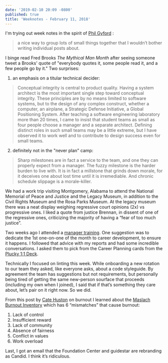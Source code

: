 ```yaml
---
date: '2019-02-10 20:09 -0800'
published: true
title: 'Weeknotes - February 11, 2018'
---
```

I'm trying out week notes in the spirit of [Phil Gyford](https://www.gyford.com/phil/writing/2018/05/13/modern-desperation/) :

> a nice way to group lots of small things together that I wouldn’t bother writing individual posts about.  

I binge read Fred Brooks _The Mythical Man Month_ after seeing someone tweet a Brooks' quote of "everybody quotes it, some people read it, and a few people go by it." Two surprises:

1. an emphasis on a titular technical decider:
> Conceptual integrity is central to product quality. Having a system architect is the most important single step toward conceptual integrity. These principles are by no means limited to software systems, but to the design of any complex construct, whether a computer, an airplane, a Strategic Defense Initiative, a Global Positioning System. After teaching a software engineering laboratory more than 20 times, I came to insist that student teams as small as four people choose a manager and a separate architect. Defining distinct roles in such small teams may be a little extreme, but I have observed it to work well and to contribute to design success even for small teams.  

2. definitely not in the "never plan" camp:
> Sharp milestones are in fact a service to the team, and one they can properly expect from a manager. The fuzzy milestone is the harder burden to live with. It is in fact a millstone that grinds down morale, for it deceives one about lost time until it is irremediable. And chronic schedule slippage is a morale-killer.  

We had a work trip visiting Montgomery, Alabama to attend the National Memorial of Peace and Justice and the Legacy Museum, in addition to the Civil Rights Museum and the Rosa Parks Museum. At the legacy museum there was a neat display weighing regressive court opinions (2x) vs progressive ones. I liked a quote from justice Brennan, in dissent of one of the regressive ones, criticizing the majority of having a “fear of too much justice”.

Two weeks ago I attended a [manager training](https://www.beplucky.com/manager/). One suggestion was to dedicate the 1st one-on-one of the month to career development, to ensure it happens. I followed that advice with my reports and had some incredible conversations. I asked them to pick from the Career Planning cards from the [Plucky 1:1 Deck](https://shop.beplucky.com/products/the-plucky-1-1-starter-pack). 

Technically I focused on linting this week. While onboarding a new rotation to our team they asked, like everyone asks, about a code styleguide. By agreement the team has suggestions but not requirements, but personally being tired of getting the same new-person sourface that proceeds (including my own when I joined), I said that if that’s something they care about, let’s pair on it right now. So we did. 

From this post by [Cate Huston](https://cate.blog/2019/02/06/the-cost-of-fixing-things/) on burnout I learned about the [Maslach Burnout Inventory](https://www.forbes.com/sites/johnrampton/2015/05/13/the-6-causes-of-professional-burnout-and-how-to-avoid-them/#f9c0c821dde1) which has 6 “mismatches” that cause burnout:

1. Lack of control
2. Insufficient reward
3. Lack of community 
4. Absence of fairness
5. Conflict in values
6. Work overload

Last, I got an email that the Foundation Center and guidestar are rebranding as Candid. I think it’s ridiculous. 